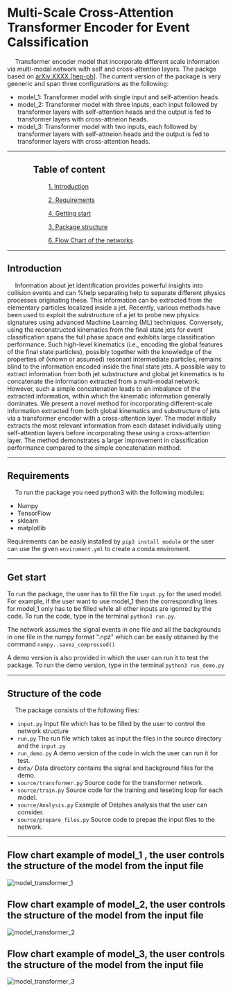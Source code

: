 # Multi-Scale Cross-Attention Transformer Encoder for Event Calssification

 &emsp; Transformer encoder model that incorporate different scale information via multi-modal network with self and cross-attention layers. The packge based on [arXiv:XXXX [hep-ph]](https://arxiv.org/abs/XXX). The current version of the package is very geeneric and span  three configurations  as the following:

 * model_1: Transformer model with single input and self-attention heads.
 * model_2: Transformer model with three inputs, each input followed by transformer layers with self-attention heads and the output is fed to transformer layers with cross-attneion heads.
 * model_3: Transformer model with two inputs, each followed by transformer layers with self-attneion heads and the output is fed to transformer layers with cross-attention heads. 
 __________
## $~~~~~~~~~~~$  Table of content

$~~~~~~~~~~~$ $~~~~~~~~~~~$ [1. Introduction ](#Introduction)

$~~~~~~~~~~~$ $~~~~~~~~~~~$  [2. Requirements ](#Requirements)

$~~~~~~~~~~~$ $~~~~~~~~~~~$  [4. Getting start ](#start)

$~~~~~~~~~~~$ $~~~~~~~~~~~$  [3. Package structure ](#structure)

$~~~~~~~~~~~$ $~~~~~~~~~~~$  [6. Flow Chart of the networks](#chart)
________________
<a name="Introduction"></a>
## Introduction
&emsp; Information about jet identification provides powerful insights into collision events and can %help separating 
help to separate different physics processes originating these. This information can be extracted from the elementary particles localized inside a jet. Recently, various methods have been used to exploit the substructure of a jet to probe new physics signatures using advanced Machine Learning (ML) techniques. Conversely, using the reconstructed kinematics from the final state jets for event classification spans the full phase space and exhibits large classification performance. Such high-level kinematics (i.e., encoding the global features of the final state particles), possibly together with the knowledge of the properties of (known or assumed) resonant intermediate particles, remains blind to the information encoded inside the final state jets. A possible way to extract information from both jet substructure and global jet kinematics is to concatenate the information extracted from a multi-modal network. However, such a simple concatenation leads to an imbalance of the extracted information, within which the kinematic information generally dominates. We present a novel method for incorporating different-scale information extracted from both global kinematics and substructure of jets via a transformer encoder with a cross-attention layer. The model initially extracts the most relevant information from each dataset individually using self-attention layers before incorporating these using a cross-attention layer. The method demonstrates a larger improvement in classification performance compared to the simple concatenation method.
____________________________
<a name="Requirements"></a>
## Requirements
&emsp; To run the package you need python3 with the following modules:
* Numpy
* TensorFlow
* sklearn
* matplotlib

Requirements can be easily installed by `pip3 install module` or the user can use the given `enviroment.yml` to create a conda enviroment.

_____________________________
<a name="start"></a>
## Get start
To run the package, the user has to fill the file `input.py` for the used model. For example, if the user want to use model_1 then the corresponding lines for model_1 only has to be filled while all other inputs are igonred by the code. To run the code, type in the terminal `python3 run.py`.  

The network assumes the signal events in one file  and all the backgrounds in one file in the numpy format ".npz" which can be easily obtained by the command `numpy..savez_compressed()`

A demo version is also provided in which the user can run it to test the package. To run the demo version, type in the terminal `python3 run_demo.py`

_____________________________
<a name="structure"></a>
## Structure of the code
&emsp; The package consists of the following files:
* `input.py` Input file which has to be filled by the user to control the network structure
* `run.py` The run file which takes as input the files in the source directory and the `input.py`
* `run_demo.py` A demo version of the code in wich the user can run it for test.
* `data/` Data directory contains the signal and background files for the demo.
* `source/transformer.py` Source code for the transformer network.
* `source/train.py` Source code for the training and teseting loop for each model.
* `source/Analysis.py` Example of Delphes analysis that the user can consider.
* `source/prepare_files.py` Source code to prepae the input files to the network.

_____________________________
<a name="chart"></a>
## Flow chart example of model_1 , the user controls the structure of the model from the input file 


![model_transformer_1](https://github.com/AHamamd150/Multi-Scale-Transformer-encoder/assets/68282212/883aa1d8-c62a-4674-82ab-15da7b13d7a8)


## Flow chart example of model_2, the user controls the structure of the model from the input file 

![model_transformer_2](https://github.com/AHamamd150/Multi-Scale-Transformer-encoder/assets/68282212/d8ac4043-e36e-4d5b-aaec-8a3c36041183)

## Flow chart example of model_3, the user controls the structure of the model from the input file 

![model_transformer_3](https://github.com/AHamamd150/Multi-Scale-Transformer-encoder/assets/68282212/96f84a93-3272-4624-9379-f7fce5fe899b)



